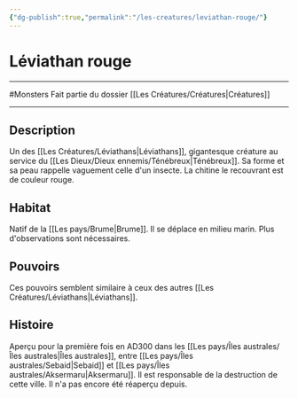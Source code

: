 ```yaml
---
{"dg-publish":true,"permalink":"/les-creatures/leviathan-rouge/"}
---
```


# Léviathan rouge
---
#Monsters 
Fait partie du dossier [[Les Créatures/Créatures\|Créatures]]

-------
## Description
Un des [[Les Créatures/Léviathans\|Léviathans]], gigantesque créature au service du [[Les Dieux/Dieux ennemis/Ténébreux\|Ténébreux]]. Sa forme et sa peau rappelle vaguement celle d'un insecte. La chitine le recouvrant est de couleur rouge.
## Habitat
Natif de la [[Les pays/Brume\|Brume]]. Il se déplace en milieu marin. Plus d'observations sont nécessaires.
## Pouvoirs
Ces pouvoirs semblent similaire à ceux des autres [[Les Créatures/Léviathans\|Léviathans]].
## Histoire
Aperçu pour la première fois en AD300 dans les [[Les pays/Îles australes/Îles australes\|Îles australes]], entre [[Les pays/Îles australes/Sebaid\|Sebaid]] et [[Les pays/Îles australes/Aksermaru\|Aksermaru]]. Il est responsable de la destruction de cette ville.
Il n'a pas encore été réaperçu depuis.